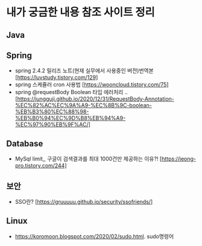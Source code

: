 # 내가 궁금한 내용 참조 사이트 정리


## Java

## Spring
 - spring 2.4.2 릴리즈 노트(현재 실무에서 사용중인 버전)번역본  [https://luvstudy.tistory.com/129]
 - spring 스케쥴러 cron 사용법 [https://wooncloud.tistory.com/75]  
 - spring @requestBody Boolean 타입 에러처리 .. [https://jungguji.github.io/2020/12/31/RequestBody-Annotation-%EC%82%AC%EC%9A%A9-%EC%8B%9C-boolean-%EB%B3%80%EC%88%98-%EB%B0%94%EC%9D%B8%EB%94%A9-%EC%97%90%EB%9F%AC/]

## Database
 - MySql limit,, 구글이 검색결과를 최대 1000건만 제공하는 이유?! [https://jeong-pro.tistory.com/244]

## 보안
- SSO란?  [https://gruuuuu.github.io/security/ssofriends/]

## Linux
- https://koromoon.blogspot.com/2020/02/sudo.html.   sudo명령어 
